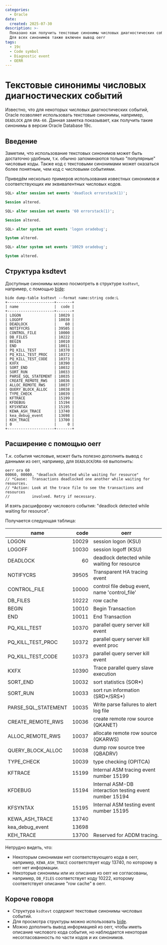 ```yaml
---
categories:
  - Oracle
date:
  created: 2025-07-30
description: >-
  Показано как получить текстовые синонимы числовых диагностических событий (например, DEADLOCK для ORA-60, и т.д.).
  Для всех синонимов также включен вывод oerr
tags:
  - 19c
  - Code symbol
  - Diagnostic event
  - OERR
---
```


# Текстовые синонимы числовых диагностических событий

Известно, что для некоторых числовых диагностических событий, Oracle позволяет использовать текстовые синонимы, например, `DEADLOCK` для `ORA-60`.
Данная заметка показывает, как получить такие синонимы в версии Oracle Database 19c.

<!-- more -->

## Введение

Заметим, что использование текстовых синонимов может быть достаточно удобным, т.к. обычно запоминаются только "популярные" числовые коды.
Также код с текстовыми синонимами может оказаться более понятным, чем код с числовыми событиями.

Приведём несколько примеров использования известных синонимов и соответствующих им эквивалентных числовых кодов.

```sql title="DEADLOCK и ORA-60"
SQL> alter session set events 'deadlock errorstack(1)';

Session altered.

SQL> alter session set events '60 errorstack(1)';

Session altered.
```

```sql title="LOGON и ORA-10029"
SQL> alter system set events 'logon oradebug';

System altered.

SQL> alter system set events '10029 oradebug';

System altered.
```

## Структура ksdtevt

Доступные синонимы можно посмотреть в структуре `ksdtevt`, например, с помощью [bide](/tools.md#bide):

```
bide dump-table ksdtevt --format name:string code:L
+---------------------+-------+
| name                |  code |
+---------------------+-------+
| LOGON               | 10029 |
| LOGOFF              | 10030 |
| DEADLOCK            |    60 |
| NOTIFYCRS           | 39505 |
| CONTROL_FILE        | 10000 |
| DB_FILES            | 10222 |
| BEGIN               | 10010 |
| END                 | 10011 |
| PQ_KILL_TEST        | 10370 |
| PQ_KILL_TEST_PROC   | 10372 |
| PQ_KILL_TEST_CODE   | 10373 |
| KXFX                | 10390 |
| SORT_END            | 10032 |
| SORT_RUN            | 10033 |
| PARSE_SQL_STATEMENT | 10035 |
| CREATE_REMOTE_RWS   | 10036 |
| ALLOC_REMOTE_RWS    | 10037 |
| QUERY_BLOCK_ALLOC   | 10038 |
| TYPE_CHECK          | 10039 |
| KFTRACE             | 15199 |
| KFDEBUG             | 15194 |
| KFSYNTAX            | 15195 |
| KEWA_ASH_TRACE      | 13740 |
| kea_debug_event     | 13698 |
| KEH_TRACE           | 13700 |
| 0                   |     0 |
+---------------------+-------+
```

## Расширение с помощью oerr

Т.к. события числовые, может быть полезно дополнить вывод с данными из oerr, например, для `DEADLOCK`/`ORA-60` выполнить:

```
oerr ora 60
00060, 00000, "deadlock detected while waiting for resource"
// *Cause:  Transactions deadlocked one another while waiting for resources.
// *Action: Look at the trace file to see the transactions and resources
//          involved. Retry if necessary.
```

И взять расшифровку числового события: "deadlock detected while waiting for resource".

Получается следующая таблица:

| name                  | code  | oerr                                                   |
| --------------------- | ----: | ------------------------------------------------------ |
| LOGON                 | 10029 | session logon (KSU)                                    |
| LOGOFF                | 10030 | session logoff (KSU)                                   |
| DEADLOCK              | 60    | deadlock detected while waiting for resource           |
| NOTIFYCRS             | 39505 | Transparent HA tracing event                           |
| CONTROL\_FILE         | 10000 | control file debug event, name 'control\_file'         |
| DB\_FILES             | 10222 | row cache                                              |
| BEGIN                 | 10010 | Begin Transaction                                      |
| END                   | 10011 | End   Transaction                                      |
| PQ\_KILL\_TEST        | 10370 | parallel query server kill event                       |
| PQ\_KILL\_TEST\_PROC  | 10372 | parallel query server kill event proc                  |
| PQ\_KILL\_TEST\_CODE  | 10373 | parallel query server kill event                       |
| KXFX                  | 10390 | Trace parallel query slave execution                   |
| SORT\_END             | 10032 | sort statistics (SOR\*)                                |
| SORT\_RUN             | 10033 | sort run information (SRD\*/SRS\*)                     |
| PARSE\_SQL\_STATEMENT | 10035 | Write parse failures to alert log file                 |
| CREATE\_REMOTE\_RWS   | 10036 | create remote row source (QKANET)                      |
| ALLOC\_REMOTE\_RWS    | 10037 | allocate remote row source (QKARWS)                    |
| QUERY\_BLOCK\_ALLOC   | 10038 | dump row source tree (QBADRV)                          |
| TYPE\_CHECK           | 10039 | type checking (OPITCA)                                 |
| KFTRACE               | 15199 | Internal ASM tracing event number 15199                |
| KFDEBUG               | 15194 | Internal ASM-DB interaction testing event number 15194 |
| KFSYNTAX              | 15195 | Internal ASM testing event number 15195                |
| KEWA\_ASH\_TRACE      | 13740 |                                                        |
| kea\_debug\_event     | 13698 |                                                        |
| KEH\_TRACE            | 13700 | Reserved for ADDM tracing.                             |

Нетрудно видеть, что:

- Некоторым синонимам нет соответствующего кода в oerr, например, `KEWA_ASH_TRACE` соответствует коду 13740, по которому в oerr нет информации.
- Некоторые синонимы или их описания из oerr не согласованы, например, `DB_FILES` соответствует коду 10222, которому соответствует описание "row cache" в oerr.

## Короче говоря

- Структура `ksdtevt` содержит текстовые синонимы числовых событий.
- Для просмотра структуры можно использовать [bide](/tools.md#bide).
- Можно дополнить вывод информацией из oerr, чтобы иметь описание числового кода события, но наблюдается некоторая несогласованность по части кодов и их синонимов.
